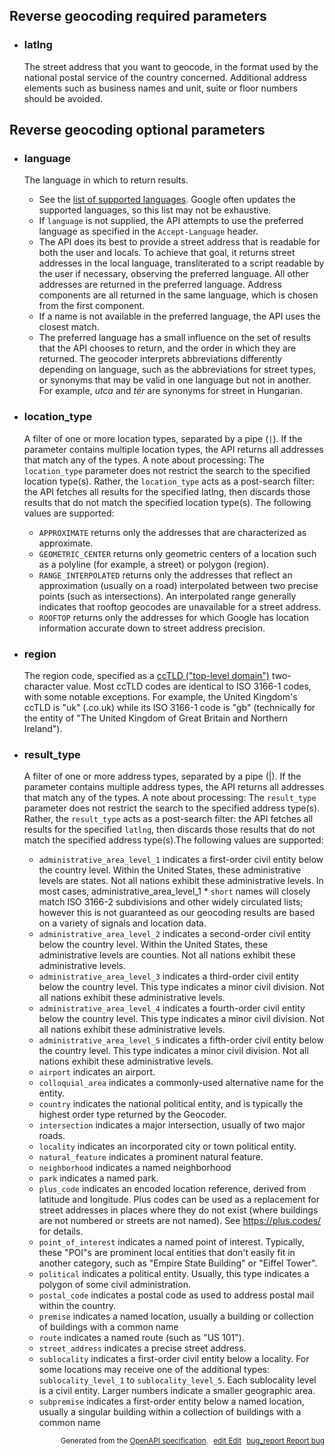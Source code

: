 <!--- This is a generated file, do not edit! -->
<!--- [START maps_http_parameters_geocode_reverse] -->
<h2 id="reverse-geocoding-required-parameters">Reverse geocoding required parameters</h2>

-   <h3 class="parameter-name" id="latlng">latlng</h3>

    The street address that you want to geocode, in the format used by the national postal service of the country concerned. Additional address elements such as business names and unit, suite or floor numbers should be avoided.

<h2 id="reverse-geocoding-optional-parameters">Reverse geocoding optional parameters</h2>

-   <h3 class="parameter-name" id="language">language</h3>

    The language in which to return results.

    -   See the [list of supported languages](https://developers.google.com/maps/faq#languagesupport). Google often updates the supported languages, so this list may not be exhaustive.
    -   If `language` is not supplied, the API attempts to use the preferred language as specified in the `Accept-Language` header.
    -   The API does its best to provide a street address that is readable for both the user and locals. To achieve that goal, it returns street addresses in the local language, transliterated to a script readable by the user if necessary, observing the preferred language. All other addresses are returned in the preferred language. Address components are all returned in the same language, which is chosen from the first component.
    -   If a name is not available in the preferred language, the API uses the closest match.
    -   The preferred language has a small influence on the set of results that the API chooses to return, and the order in which they are returned. The geocoder interprets abbreviations differently depending on language, such as the abbreviations for street types, or synonyms that may be valid in one language but not in another. For example, *utca* and *tér* are synonyms for street in Hungarian.

-   <h3 class="parameter-name" id="location_type">location_type</h3>

    A filter of one or more location types, separated by a pipe (`|`). If the parameter contains multiple location types, the API returns all addresses that match any of the types. A note about processing: The `location_type` parameter does not restrict the search to the specified location type(s). Rather, the `location_type` acts as a post-search filter: the API fetches all results for the specified latlng, then discards those results that do not match the specified location type(s). The following values are supported:

    -   `APPROXIMATE` returns only the addresses that are characterized as approximate.
    -   `GEOMETRIC_CENTER` returns only geometric centers of a location such as a polyline (for example, a street) or polygon (region).
    -   `RANGE_INTERPOLATED` returns only the addresses that reflect an approximation (usually on a road) interpolated between two precise points (such as intersections). An interpolated range generally indicates that rooftop geocodes are unavailable for a street address.
    -   `ROOFTOP` returns only the addresses for which Google has location information accurate down to street address precision.

-   <h3 class="parameter-name" id="region">region</h3>

    The region code, specified as a [ccTLD ("top-level domain")](https://en.wikipedia.org/wiki/List_of_Internet_top-level_domains#Country_code_top-level_domains) two-character value. Most ccTLD codes are identical to ISO 3166-1 codes, with some notable exceptions. For example, the United Kingdom's ccTLD is "uk" (.co.uk) while its ISO 3166-1 code is "gb" (technically for the entity of "The United Kingdom of Great Britain and Northern Ireland").

-   <h3 class="parameter-name" id="result_type">result_type</h3>

    A filter of one or more address types, separated by a pipe (|). If the parameter contains multiple address types, the API returns all addresses that match any of the types. A note about processing: The `result_type` parameter does not restrict the search to the specified address type(s). Rather, the `result_type` acts as a post-search filter: the API fetches all results for the specified `latlng`, then discards those results that do not match the specified address type(s).The following values are supported:

    -   `administrative_area_level_1` indicates a first-order civil entity below the country level. Within the United States, these administrative levels are states. Not all nations exhibit these administrative levels. In most cases, administrative_area_level\_1   \* `short` names will closely match ISO 3166-2 subdivisions and other widely circulated lists; however this is not guaranteed as our geocoding results are based on a variety of signals and location data.
    -   `administrative_area_level_2` indicates a second-order civil entity below the country level. Within the United States, these administrative levels are counties. Not all nations exhibit these administrative levels.
    -   `administrative_area_level_3` indicates a third-order civil entity below the country level. This type indicates a minor civil division. Not all nations exhibit these administrative levels.
    -   `administrative_area_level_4` indicates a fourth-order civil entity below the country level. This type indicates a minor civil division. Not all nations exhibit these administrative levels.
    -   `administrative_area_level_5` indicates a fifth-order civil entity below the country level. This type indicates a minor civil division. Not all nations exhibit these administrative levels.
    -   `airport` indicates an airport.
    -   `colloquial_area` indicates a commonly-used alternative name for the entity.
    -   `country` indicates the national political entity, and is typically the highest order type returned by the Geocoder.
    -   `intersection` indicates a major intersection, usually of two major roads.
    -   `locality` indicates an incorporated city or town political entity.
    -   `natural_feature` indicates a prominent natural feature.
    -   `neighborhood` indicates a named neighborhood
    -   `park` indicates a named park.
    -   `plus_code` indicates an encoded location reference, derived from latitude and longitude. Plus codes can be used as a replacement for street addresses in places where they do not exist (where buildings are not numbered or streets are not named). See <https://plus.codes/> for details.
    -   `point_of_interest` indicates a named point of interest. Typically, these "POI"s are prominent local entities that don't easily fit in another category, such as "Empire State Building" or "Eiffel Tower".
    -   `political` indicates a political entity. Usually, this type indicates a polygon of some civil administration.
    -   `postal_code` indicates a postal code as used to address postal mail within the country.
    -   `premise` indicates a named location, usually a building or collection of buildings with a common name
    -   `route` indicates a named route (such as "US 101").
    -   `street_address` indicates a precise street address.
    -   `sublocality` indicates a first-order civil entity below a locality. For some locations may receive one of the additional types: `sublocality_level_1` to `sublocality_level_5`. Each sublocality level is a civil entity. Larger numbers indicate a smaller geographic area.
    -   `subpremise` indicates a first-order entity below a named location, usually a singular building within a collection of buildings with a common name


<p style="text-align: right; font-size: smaller;">Generated from the <a class="gc-analytics-event" data-category="GMP" data-label="openapi-github" href="https://github.com/googlemaps/openapi-specification" title="Google Maps Platform OpenAPI Specification" class="external">OpenAPI specification</a>.
<a class="gc-analytics-event" data-category="GMP" data-label="openapi-github-maps-http-parameters-geocode-reverse" data-action="edit" style="margin-left: 5px;" href="https://github.com/googlemaps/openapi-specification/tree/main/specification/parameters" title="Edit on GitHub"><span class="material-icons">edit</span> Edit</a>
<a class="gc-analytics-event" data-category="GMP" data-label="openapi-github-maps-http-parameters-geocode-reverse" data-action="bug" style="margin-left: 5px;" href="https://github.com/googlemaps/openapi-specification/issues/new?assignees=&labels=type%3A+bug%2C+triage+me&template=bug_report.md&title=[parameters] Bug - /maps/api/geocode/json" title="File bug for parameters on GitHub"><span class="material-icons">bug_report</span> Report bug</a>
</p>

<!--- [END maps_http_parameters_geocode_reverse] -->